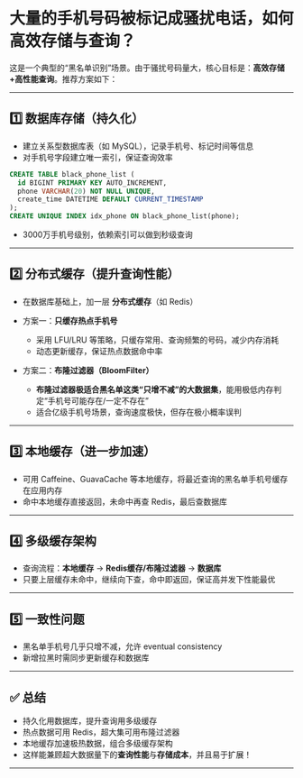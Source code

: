 # 大量的手机号码被标记成骚扰电话，如何高效存储与查询？

这是一个典型的“黑名单识别”场景。由于骚扰号码量大，核心目标是：**高效存储+高性能查询**。推荐方案如下：

---

## 1️⃣ 数据库存储（持久化）

- 建立关系型数据库表（如 MySQL），记录手机号、标记时间等信息
- 对手机号字段建立唯一索引，保证查询效率

```sql
CREATE TABLE black_phone_list (
  id BIGINT PRIMARY KEY AUTO_INCREMENT,
  phone VARCHAR(20) NOT NULL UNIQUE,
  create_time DATETIME DEFAULT CURRENT_TIMESTAMP
);
CREATE UNIQUE INDEX idx_phone ON black_phone_list(phone);
```

- 3000万手机号级别，依赖索引可以做到秒级查询

---

## 2️⃣ 分布式缓存（提升查询性能）

- 在数据库基础上，加一层 **分布式缓存**（如 Redis）
- 方案一：**只缓存热点手机号**  
  - 采用 LFU/LRU 等策略，只缓存常用、查询频繁的号码，减少内存消耗
  - 动态更新缓存，保证热点数据命中率

- 方案二：**布隆过滤器（BloomFilter）**
  - **布隆过滤器极适合黑名单这类“只增不减”的大数据集**，能用极低内存判定“手机号可能存在/一定不存在”
  - 适合亿级手机号场景，查询速度极快，但存在极小概率误判

---

## 3️⃣ 本地缓存（进一步加速）

- 可用 Caffeine、GuavaCache 等本地缓存，将最近查询的黑名单手机号缓存在应用内存
- 命中本地缓存直接返回，未命中再查 Redis，最后查数据库

---

## 4️⃣ 多级缓存架构

- 查询流程：**本地缓存** → **Redis缓存/布隆过滤器** → **数据库**
- 只要上层缓存未命中，继续向下查，命中即返回，保证高并发下性能最优

---

## 5️⃣ 一致性问题

- 黑名单手机号几乎只增不减，允许 eventual consistency
- 新增拉黑时需同步更新缓存和数据库

---

## ✅ 总结

- 持久化用数据库，提升查询用多级缓存
- 热点数据可用 Redis，超大集可用布隆过滤器
- 本地缓存加速极热数据，组合多级缓存架构
- 这样能兼顾超大数据量下的**查询性能**与**存储成本**，并且易于扩展！

---
